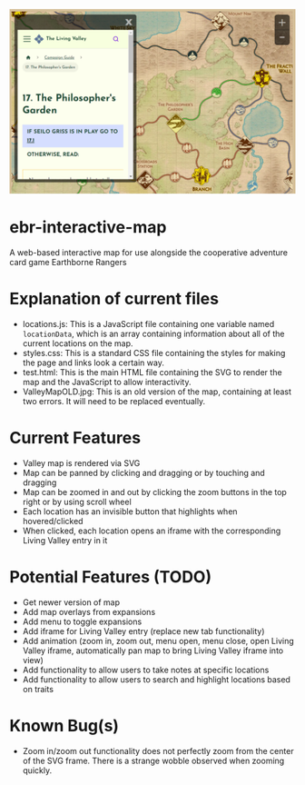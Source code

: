 ![interactive map screenshot showing Living Valley iframe](iframeScreenshot.png)

# ebr-interactive-map
A web-based interactive map for use alongside the cooperative adventure card game Earthborne Rangers

# Explanation of current files
* locations.js: This is a JavaScript file containing one variable named `locationData`, which is an array containing information about all of the current locations on the map.
* styles.css: This is a standard CSS file containing the styles for making the page and links look a certain way.
* test.html: This is the main HTML file containing the SVG to render the map and the JavaScript to allow interactivity.
* ValleyMapOLD.jpg: This is an old version of the map, containing at least two errors. It will need to be replaced eventually.

# Current Features
* Valley map is rendered via SVG
* Map can be panned by clicking and dragging or by touching and dragging
* Map can be zoomed in and out by clicking the zoom buttons in the top right or by using scroll wheel
* Each location has an invisible button that highlights when hovered/clicked
* When clicked, each location opens an iframe with the corresponding Living Valley entry in it

# Potential Features (TODO)
* Get newer version of map
* Add map overlays from expansions
* Add menu to toggle expansions
* Add iframe for Living Valley entry (replace new tab functionality)
* Add animation (zoom in, zoom out, menu open, menu close, open Living Valley iframe, automatically pan map to bring Living Valley iframe into view)
* Add functionality to allow users to take notes at specific locations
* Add functionality to allow users to search and highlight locations based on traits

# Known Bug(s)
* Zoom in/zoom out functionality does not perfectly zoom from the center of the SVG frame. There is a strange wobble observed when zooming quickly.
